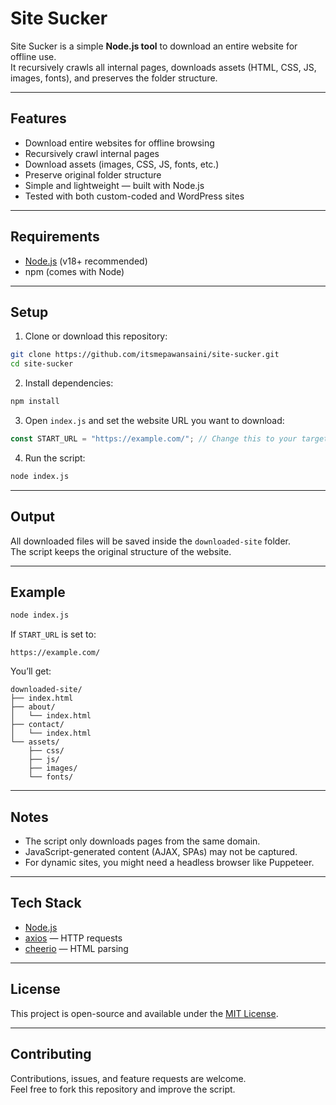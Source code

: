 # Site Sucker

Site Sucker is a simple **Node.js tool** to download an entire website for offline use.  
It recursively crawls all internal pages, downloads assets (HTML, CSS, JS, images, fonts), and preserves the folder structure.

---

## Features

- Download entire websites for offline browsing
- Recursively crawl internal pages
- Download assets (images, CSS, JS, fonts, etc.)
- Preserve original folder structure
- Simple and lightweight — built with Node.js
- Tested with both custom-coded and WordPress sites

---

## Requirements

- [Node.js](https://nodejs.org/) (v18+ recommended)
- npm (comes with Node)

---

## Setup

1. Clone or download this repository:

```bash
git clone https://github.com/itsmepawansaini/site-sucker.git
cd site-sucker
```

2. Install dependencies:

```bash
npm install
```

3. Open `index.js` and set the website URL you want to download:

```js
const START_URL = "https://example.com/"; // Change this to your target site
```

4. Run the script:

```bash
node index.js
```

---

## Output

All downloaded files will be saved inside the `downloaded-site` folder.  
The script keeps the original structure of the website.

---

## Example

```bash
node index.js
```

If `START_URL` is set to:

```
https://example.com/
```

You’ll get:

```
downloaded-site/
├── index.html
├── about/
│   └── index.html
├── contact/
│   └── index.html
└── assets/
    ├── css/
    ├── js/
    ├── images/
    └── fonts/
```

---

## Notes

- The script only downloads pages from the same domain.
- JavaScript-generated content (AJAX, SPAs) may not be captured.
- For dynamic sites, you might need a headless browser like Puppeteer.

---

## Tech Stack

- [Node.js](https://nodejs.org/)
- [axios](https://github.com/axios/axios) — HTTP requests
- [cheerio](https://cheerio.js.org/) — HTML parsing

---

## License

This project is open-source and available under the [MIT License](LICENSE).

---

## Contributing

Contributions, issues, and feature requests are welcome.  
Feel free to fork this repository and improve the script.
